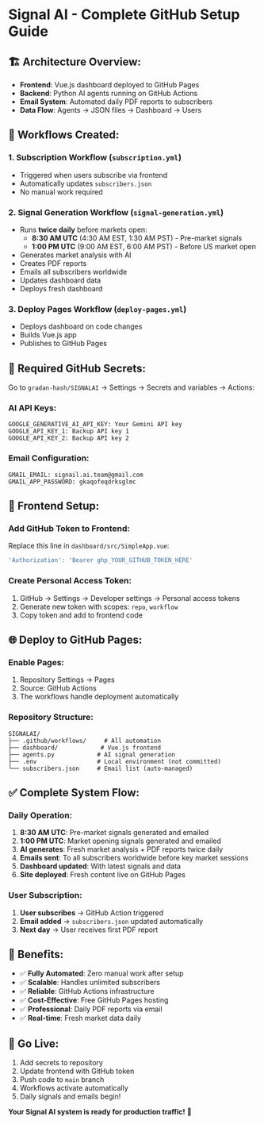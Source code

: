 # Signal AI - Complete GitHub Setup Guide

## 🏗️ **Architecture Overview:**
- **Frontend**: Vue.js dashboard deployed to GitHub Pages
- **Backend**: Python AI agents running on GitHub Actions
- **Email System**: Automated daily PDF reports to subscribers
- **Data Flow**: Agents → JSON files → Dashboard → Users

## 🚀 **Workflows Created:**

### 1. **Subscription Workflow** (`subscription.yml`)
- Triggered when users subscribe via frontend
- Automatically updates `subscribers.json` 
- No manual work required

### 2. **Signal Generation Workflow** (`signal-generation.yml`)
- Runs **twice daily** before markets open:
  - **8:30 AM UTC** (4:30 AM EST, 1:30 AM PST) - Pre-market signals
  - **1:00 PM UTC** (9:00 AM EST, 6:00 AM PST) - Before US market open
- Generates market analysis with AI
- Creates PDF reports
- Emails all subscribers worldwide
- Updates dashboard data
- Deploys fresh dashboard

### 3. **Deploy Pages Workflow** (`deploy-pages.yml`)
- Deploys dashboard on code changes
- Builds Vue.js app
- Publishes to GitHub Pages

## 📝 **Required GitHub Secrets:**

Go to `gradan-hash/SIGNALAI` → Settings → Secrets and variables → Actions:

### **AI API Keys:**
```
GOOGLE_GENERATIVE_AI_API_KEY: Your Gemini API key
GOOGLE_API_KEY_1: Backup API key 1  
GOOGLE_API_KEY_2: Backup API key 2
```

### **Email Configuration:**
```
GMAIL_EMAIL: signail.ai.team@gmail.com
GMAIL_APP_PASSWORD: gkaqofeqdrksglmc
```

## 🔧 **Frontend Setup:**

### **Add GitHub Token to Frontend:**
Replace this line in `dashboard/src/SimpleApp.vue`:
```javascript
'Authorization': 'Bearer ghp_YOUR_GITHUB_TOKEN_HERE'
```

### **Create Personal Access Token:**
1. GitHub → Settings → Developer settings → Personal access tokens
2. Generate new token with scopes: `repo`, `workflow`
3. Copy token and add to frontend code

## 🌐 **Deploy to GitHub Pages:**

### **Enable Pages:**
1. Repository Settings → Pages
2. Source: GitHub Actions
3. The workflows handle deployment automatically

### **Repository Structure:**
```
SIGNALAI/
├── .github/workflows/     # All automation
├── dashboard/            # Vue.js frontend  
├── agents.py            # AI signal generation
├── .env                 # Local environment (not committed)
└── subscribers.json     # Email list (auto-managed)
```

## ✅ **Complete System Flow:**

### **Daily Operation:**
1. **8:30 AM UTC**: Pre-market signals generated and emailed
2. **1:00 PM UTC**: Market opening signals generated and emailed  
3. **AI generates**: Fresh market analysis + PDF reports twice daily
4. **Emails sent**: To all subscribers worldwide before key market sessions
5. **Dashboard updated**: With latest signals and data
6. **Site deployed**: Fresh content live on GitHub Pages

### **User Subscription:**
1. **User subscribes** → GitHub Action triggered
2. **Email added** → `subscribers.json` updated automatically  
3. **Next day** → User receives first PDF report

## 🎯 **Benefits:**
- ✅ **Fully Automated**: Zero manual work after setup
- ✅ **Scalable**: Handles unlimited subscribers  
- ✅ **Reliable**: GitHub Actions infrastructure
- ✅ **Cost-Effective**: Free GitHub Pages hosting
- ✅ **Professional**: Daily PDF reports via email
- ✅ **Real-time**: Fresh market data daily

## 🚀 **Go Live:**
1. Add secrets to repository
2. Update frontend with GitHub token  
3. Push code to `main` branch
4. Workflows activate automatically
5. Daily signals and emails begin!

**Your Signal AI system is ready for production traffic!** 🎉
